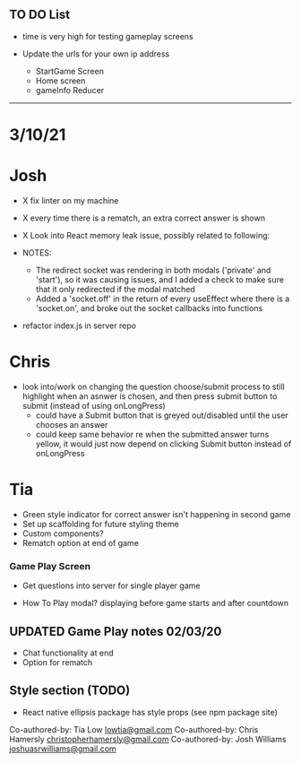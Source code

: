## TO DO List

* time is very high for testing gameplay screens

* Update the urls for your own ip address
  * StartGame Screen
  * Home screen
  * gameInfo Reducer

***************************
# 3/10/21
# Josh
- X fix linter on my machine
- X every time there is a rematch, an extra correct answer is shown
- X Look into React memory leak issue, possibly related to following:
- NOTES:
  - The redirect socket was rendering in both modals ('private' and 'start'), so it was causing issues, and I added a check to make sure that it only redirected if the modal matched
  - Added a 'socket.off' in the return of every useEffect where there is a 'socket.on', and broke out the socket callbacks into functions

- refactor index.js in server repo


# Chris
- look into/work on changing the question choose/submit process to still highlight when an asnwer is chosen, and then press submit button to submit (instead of using onLongPress)
  - could have a Submit button that is greyed out/disabled until the user chooses an answer
  - could keep same behavior re when the submitted answer turns yellow, it would just now depend on clicking Submit button instead of onLongPress

# Tia
- Green style indicator for correct answer isn't happening in second game
- Set up scaffolding for future styling theme
- Custom components?
- Rematch option at end of game 

### Game Play Screen
* Get questions into server for single player game


* How To Play modal? displaying before game starts and after countdown


## UPDATED Game Play notes 02/03/20
* Chat functionality at end
* Option for rematch 


## Style section (TODO)
* React native ellipsis package has style props (see npm package site)

Co-authored-by: Tia Low <lowtia@gmail.com>
Co-authored-by: Chris Hamersly <christopherhamersly@gmail.com>
Co-authored-by: Josh Williams <joshuasrwilliams@gmail.com>